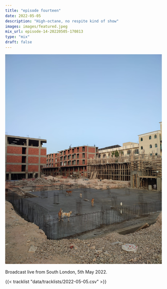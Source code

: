 ```yaml
---
title: "episode fourteen"
date: 2022-05-05
description: "High-octane, no respite kind of show"
images: images/featured.jpeg
mix_url: episode-14-20220505-170813
type: "mix"
draft: false
---
```


![artwork](images/featured.jpeg)

Broadcast live from South London, 5th May 2022.

{{< tracklist "data/tracklists/2022-05-05.csv" >}}
